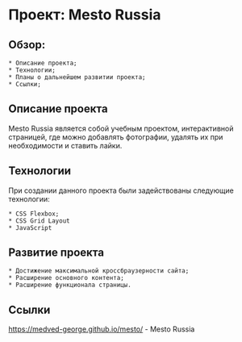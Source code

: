# Проект: Mesto Russia

## Обзор:
    * Описание проекта;
    * Технологии;
    * Планы о дальнейшем развитии проекта;
    * Сcылки;

## Описание проекта

Mesto Russia является собой учебным проектом, интерактивной страницей, где можно добавлять фотографии, удалять их при необходимости и ставить лайки.

## Технологии

При создании данного проекта были задействованы следующие технологии:

    * CSS Flexbox;
    * CSS Grid Layout
    * JavaScript

## Развитие проекта

    * Достижение максимальной кроссбраузерности сайта;
    * Расширение основного контента;
    * Расширение функционала страницы.

## Ссылки

https://medved-george.github.io/mesto/ - Mesto Russia
